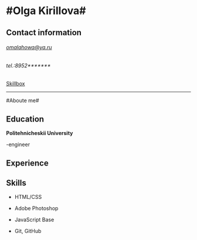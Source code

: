 #Olga Kirillova#
===
## Contact information
###### omalahowa@ya.ru  
###### tel.:8952*******
[Skillbox](https://github.com/Olga-startup)

-----
#Aboute me#


Education
----
**Politehnicheskii University**

-engineer

Experience
----

Skills
----
+ HTML/CSS

+ Adobe Photoshop
+ JavaScript Base
+ Git, GitHub


